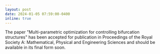 ```yaml
---
layout: post
date: 2024-01-05 07:59:00-0400
inline: true
---
```


The paper "Multi-parametric optimization for controlling bifurcation structures" has been accepted for publication in Proceedings of the Royal Society A: Mathematical, Physical and Engineering Sciences and should be available in its final form soon.